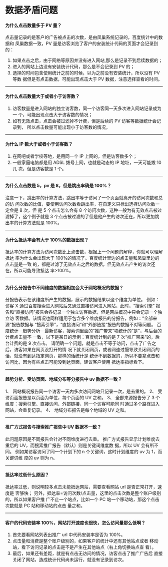 # 数据矛盾问题

#### 为什么点击数量多于 PV 量？

点击量记录的是客户的广告被点击的次数，是由凤巢系统记录的，百度统计中的数据和
凤巢数据一致，PV 量是访客浏览了客户的安装统计代码的页面才会记录到的：
1) 如果点击之后，由于网络等原因并没有进入网站,那么是记录不到后续数据的；
2) 进入的网站上边没有安装统计代码，那么是不会记录到 PV 的；
3) 选择的时间包含使用统计之前的时候，以为之前没有安装统计，所以没有 PV 等数
据但是有点击数据，可能出现点击大于 PV 数据，注意选择查看的时间。

---
#### 为什么点击数量大于或者小于访客数？

1) 访客数量是进入网站的独立访客数，同一个访客同一天多次进入网站记录成为一
个，可能出现点击大于访客数的情况；
2) 如有无效点击，点击会被过滤掉不计费，但是后续的 PV 访客等数据统计会记录到，
所以点击数量可能出现小于访客数的情况。

---
#### 为什么 IP 数大于或者小于访客数？

1) 在网吧或者学校等地，是用同一个 IP 上网的，但是访客数多个；
2) 一般家庭电脑都是用 ADSL 拨号上网，也就是动态的 IP 地址，一天可能拨 10 几
次，但是访客数是 1 个。

---
#### 为什么点击数是 5，pv 是 8，但是跳出率确是 100%？

注意一下，跳出率的计算方法，跳出率等于访问了一个页面就离开的访问次数和总的访
问次数的比值，要使用访问次数看跳出率，在自定义只标出选择访问次数一定会是 8 次，但
是 5 个点击怎么会有 8 个访问次数，这种一般为有无效点击被过滤掉了，这个例子就是 3
个点击被过滤的了但是他产生的访次还在，所以更加跳出率的计算方法就是 100%。

---
#### 为什么抵达率会有大于 100%的数据出现？

抵达率的计算方法为访问次数比上点击数，根据上一个问题的解释，你就可以理解抵达
率为什么会出现大于 100%的情况了。百度统计里边的点击量和凤巢里边的点击量是一致
的，都是过滤了无效点击之后的数据，但无效点击产生的访次还在，所以可能导致抵达
率>100%。

---
#### 为什么分报告中不同维度的数据相加会大于网站概况的数据？

分报告表示在该维度所产生的数据，展示的数据结果以这个维度为单位。
例如：访客 X 通过百度搜索进入网站后又通过直接访问进入网站，此时，“搜索引擎”
报告和“直接访问”报告会各记录一个独立访客数据，但是网站概况中只会记录一个独立访
客数据。该情况也同样适用于包含多个维度报告的分报告，例如：“全部来源”报告数据与
“搜索引擎”，“直接访问”和“外部链接”报告的数据不对等问题。
百度统计－趋势分析－最新访客，搜索词里面的“推广带来”项统计的“是”，与后台的计费点击量不
一致，以下是某日的示例：百度统计到的是 7 次“推广带来”的，后台计费的是 9 次点击。
请明确一个问题，就是点击不等于访问，点击了广告之后，访客如果在网页没打开的情
况下就关闭网页，或者网速过慢导致关闭网页的话，就没有到达指定网页，那样的话统计是
统计不到数据的，所以不要拿点击和访问比，因为有些点击可能没到达页面，建议客户使用
抵达率指标看下。

---
#### 趋势分析、受访页面、地域分布等分报告中 uv 数据不一致？

1、 网站概况报告同一个访客一天内多次访问网站只记录一次，是去重的。
2、 受访页面报告是以页面为单位，每个页面的 UV 之和。
3、 全部来源报告分了 3 个维度：搜索引擎、直接访问、外部链接，同一个访客可能同
时通过多个路径进入网站，会重复记录。
4、 地域分布报告是每个地域的 UV 之和。

---
#### 推广方式报告与搜索推广报告中 UV 数据不一致？

此问题原因是不同报告会针对不同维度进行去重。
推广方式报告显示计划维度去重后的 UV，而搜索推广报告（默认）则是关键词维度数
据，所以 UV 会有所不同。
例如某访客访问了同一个计划下的 n 个关键词，这时计划维度的 uv 为 1，而关键词维
度的 uv 则为 n。

---
#### 抵达率过低什么原因？

抵达率过低，则说明较多点击未能抵达网站，需要查看网站 url 是否正常打开，速度是
否够快；
另外，抵达率=访问次数/点击量，这里的点击次数是整个账户级别的，所以如果客户推
广不止一个站点，比如一个 PC 站一个移动站，那这个点击次数就是 PC 站和移动站的点击
量之和。

---
#### 客户的代码安装率 100%，网站打开速度也很快，怎么访问量那么低啊？

1) 首先要看网站列表出推广 url 中代码安装率是否为 100%。
2) 点击量和消费是整个账户级别的，如果客户的统计中还有其他站点或者
移动站，看下访问记录的点击是不是产生在其他站点（右上角切换站点查
看）。
3) 最后，如果还有差距，就是有点击无访问的情况，访客点击了推广广告后
直接关闭了网站，造成统计代码尚未运行，就没有记录到访次。
